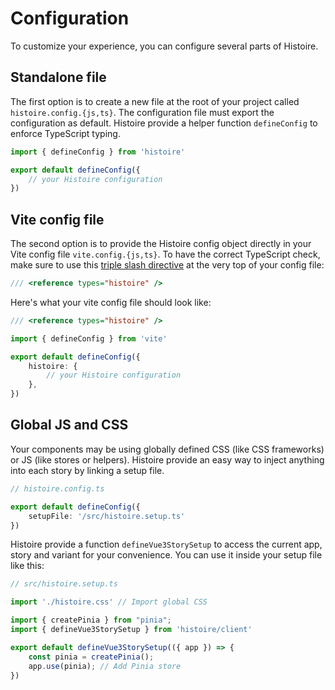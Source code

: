 # Configuration

To customize your experience, you can configure several parts of Histoire.

## Standalone file

The first option is to create a new file at the root of your project called `histoire.config.{js,ts}`. The configuration file must export the configuration as default. Histoire provide a helper function `defineConfig` to enforce TypeScript typing.

```ts
import { defineConfig } from 'histoire'

export default defineConfig({
    // your Histoire configuration
})
```

## Vite config file

The second option is to provide the Histoire config object directly in your Vite config file `vite.config.{js,ts}`. To have the correct TypeScript check, make sure to use this [triple slash directive](https://www.typescriptlang.org/docs/handbook/triple-slash-directives.html) at the very top of your config file:

```ts
/// <reference types="histoire" />
```

Here's what your vite config file should look like:

```ts
/// <reference types="histoire" />

import { defineConfig } from 'vite'

export default defineConfig({
    histoire: {
        // your Histoire configuration
    },
})
```

## Global JS and CSS

Your components may be using globally defined CSS (like CSS frameworks) or JS (like stores or helpers). Histoire provide an easy way to inject anything into each story by linking a setup file.

```ts
// histoire.config.ts

export default defineConfig({ 
    setupFile: '/src/histoire.setup.ts'
})
```

Histoire provide a function `defineVue3StorySetup` to access the current app, story and variant for your convenience. You can use it inside your setup file like this:

```ts
// src/histoire.setup.ts

import './histoire.css' // Import global CSS

import { createPinia } from "pinia";
import { defineVue3StorySetup } from 'histoire/client'

export default defineVue3StorySetup(({ app }) => {
    const pinia = createPinia();
    app.use(pinia); // Add Pinia store
})
```
